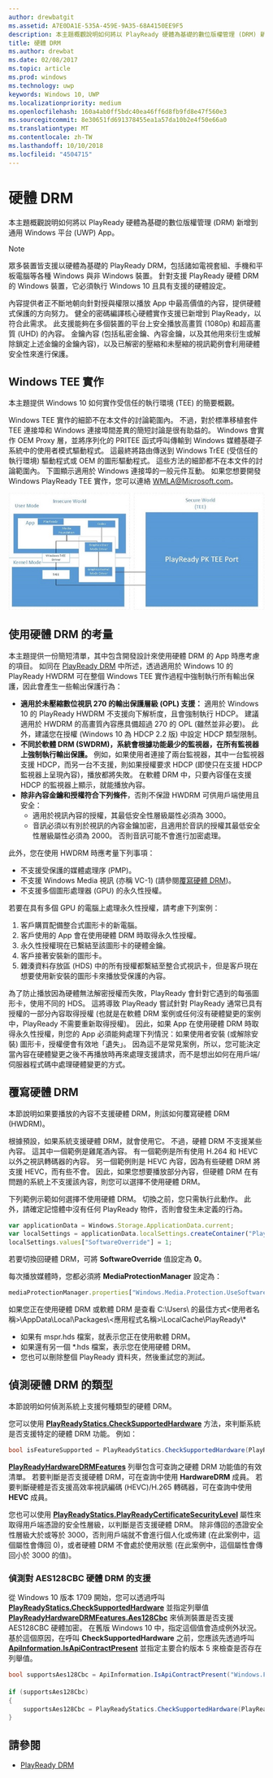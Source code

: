 ```yaml
---
author: drewbatgit
ms.assetid: A7E0DA1E-535A-459E-9A35-68A4150EE9F5
description: 本主題概觀說明如何將以 PlayReady 硬體為基礎的數位版權管理 (DRM) 新增到通用 Windows 平台 (UWP) App。
title: 硬體 DRM
ms.author: drewbat
ms.date: 02/08/2017
ms.topic: article
ms.prod: windows
ms.technology: uwp
keywords: Windows 10, UWP
ms.localizationpriority: medium
ms.openlocfilehash: 160a4ab0ff5bdc40ea46ff6d8fb9fd8e47f560e3
ms.sourcegitcommit: 8e30651fd691378455ea1a57da10b2e4f50e66a0
ms.translationtype: MT
ms.contentlocale: zh-TW
ms.lasthandoff: 10/10/2018
ms.locfileid: "4504715"
---
```

# <a name="hardware-drm"></a>硬體 DRM


本主題概觀說明如何將以 PlayReady 硬體為基礎的數位版權管理 (DRM) 新增到通用 Windows 平台 (UWP) App。

> [!NOTE] 
> 眾多裝置皆支援以硬體為基礎的 PlayReady DRM，包括諸如電視套組、手機和平板電腦等各種 Windows 與非 Windows 裝置。 針對支援 PlayReady 硬體 DRM 的 Windows 裝置，它必須執行 Windows 10 且具有支援的硬體設定。

內容提供者正不斷地朝向針對授與權限以播放 App 中最高價值的內容，提供硬體式保護的方向努力。 健全的密碼編譯核心硬體實作支援已新增到 PlayReady，以符合此需求。 此支援能夠在多個裝置的平台上安全播放高畫質 (1080p) 和超高畫質 (UHD) 的內容。 金鑰內容 (包括私密金鑰、內容金鑰，以及其他用來衍生或解除鎖定上述金鑰的金鑰內容)，以及已解密的壓縮和未壓縮的視訊範例會利用硬體安全性來進行保護。

## <a name="windows-tee-implementation"></a>Windows TEE 實作

本主題提供 Windows 10 如何實作受信任的執行環境 (TEE) 的簡要概觀。

Windows TEE 實作的細節不在本文件的討論範圍內。 不過，對於標準移植套件 TEE 連接埠和 Windows 連接埠間差異的簡短討論是很有助益的。 Windows 會實作 OEM Proxy 層，並將序列化的 PRITEE 函式呼叫傳輸到 Windows 媒體基礎子系統中的使用者模式驅動程式。 這最終將路由傳送到 Windows TrEE (受信任的執行環境) 驅動程式或 OEM 的圖形驅動程式。 這些方法的細節都不在本文件的討論範圍內。 下圖顯示適用於 Windows 連接埠的一般元件互動。 如果您想要開發 Windows PlayReady TEE 實作，您可以連絡 <WMLA@Microsoft.com>。

![Windows TEE 元件圖表](images/windowsteecomponentdiagram720.jpg)

## <a name="considerations-for-using-hardware-drm"></a>使用硬體 DRM 的考量

本主題提供一份簡短清單，其中包含開發設計來使用硬體 DRM 的 App 時應考慮的項目。 如同在 [PlayReady DRM](playready-client-sdk.md#output-protection) 中所述，透過適用於 Windows 10 的 PlayReady HWDRM 可在整個 Windows TEE 實作過程中強制執行所有輸出保護，因此會產生一些輸出保護行為：

-   **適用於未壓縮數位視訊 270 的輸出保護層級 (OPL) 支援：** 適用於 Windows 10 的 PlayReady HWDRM 不支援向下解析度，且會強制執行 HDCP。 建議適用於 HWDRM 的高畫質內容應具備超過 270 的 OPL (雖然並非必要)。 此外，建議您在授權 (Windows 10 為 HDCP 2.2 版) 中設定 HDCP 類型限制。
-   **不同於軟體 DRM (SWDRM)，系統會根據功能最少的監視器，在所有監視器上強制執行輸出保護。** 例如，如果使用者連接了兩台監視器，其中一台監視器支援 HDCP，而另一台不支援，則如果授權要求 HDCP (即使只在支援 HDCP 監視器上呈現內容)，播放都將失敗。 在軟體 DRM 中，只要內容僅在支援 HDCP 的監視器上顯示，就能播放內容。
-   **除非內容金鑰和授權符合下列條件**，否則不保證 HWDRM 可供用戶端使用且安全：
    -   適用於視訊內容的授權，其最低安全性層級屬性必須為 3000。
    -   音訊必須以有別於視訊的內容金鑰加密，且適用於音訊的授權其最低安全性層級屬性必須為 2000。 否則音訊可能不會進行加密處理。
    
此外，您在使用 HWDRM 時應考量下列事項：

-   不支援受保護的媒體處理序 (PMP)。
-   不支援 Windows Media 視訊 (亦稱 VC-1) (請參閱[覆寫硬體 DRM](#override-hardware-drm))。
-   不支援多個圖形處理器 (GPU) 的永久性授權。

若要在具有多個 GPU 的電腦上處理永久性授權，請考慮下列案例：

1.  客戶購買配備整合式圖形卡的新電腦。
2.  客戶使用的 App 會在使用硬體 DRM 時取得永久性授權。
3.  永久性授權現在已繫結至該圖形卡的硬體金鑰。
4.  客戶接著安裝新的圖形卡。
5.  雜湊資料存放區 (HDS) 中的所有授權都繫結至整合式視訊卡，但是客戶現在想要使用新安裝的圖形卡來播放受保護的內容。

為了防止播放因為硬體無法解密授權而失敗，PlayReady 會針對它遇到的每張圖形卡，使用不同的 HDS。 這將導致 PlayReady 嘗試針對 PlayReady 通常已具有授權的一部分內容取得授權 (也就是在軟體 DRM 案例或任何沒有硬體變更的案例中，PlayReady 不需要重新取得授權)。 因此，如果 App 在使用硬體 DRM 時取得永久性授權，則您的 App 必須能夠處理下列情況：如果使用者安裝 (或解除安裝) 圖形卡，授權便會有效地「遺失」。 因為這不是常見案例，所以，您可能決定當內容在硬體變更之後不再播放時再來處理支援請求，而不是想出如何在用戶端/伺服器程式碼中處理硬體變更的方式。

## <a name="override-hardware-drm"></a>覆寫硬體 DRM

本節說明如果要播放的內容不支援硬體 DRM，則該如何覆寫硬體 DRM (HWDRM)。

根據預設，如果系統支援硬體 DRM，就會使用它。 不過，硬體 DRM 不支援某些內容。 這其中一個範例是雞尾酒內容。 有一個範例是所有使用 H.264 和 HEVC 以外之視訊轉碼器的內容。 另一個範例則是 HEVC 內容，因為有些硬體 DRM 將支援 HEVC，而有些不會。 因此，如果您想要播放部分內容，但硬體 DRM 在有問題的系統上不支援該內容，則您可以選擇不使用硬體 DRM。

下列範例示範如何選擇不使用硬體 DRM。 切換之前，您只需執行此動作。 此外，請確定記憶體中沒有任何 PlayReady 物件，否則會發生未定義的行為。

```js
var applicationData = Windows.Storage.ApplicationData.current;
var localSettings = applicationData.localSettings.createContainer("PlayReady", Windows.Storage.ApplicationDataCreateDisposition.always);
localSettings.values["SoftwareOverride"] = 1;
```

若要切換回硬體 DRM，可將 **SoftwareOverride** 值設定為 **0**。

每次播放媒體時，您都必須將 **MediaProtectionManager** 設定為：

```js
mediaProtectionManager.properties["Windows.Media.Protection.UseSoftwareProtectionLayer"] = true;
```

如果您正在使用硬體 DRM 或軟體 DRM 是查看 C:\\Users\\ 的最佳方式&lt;使用者名稱&gt;\\AppData\\Local\\Packages\\&lt;應用程式名稱&gt;\\LocalCache\\PlayReady\\\*

-   如果有 mspr.hds 檔案，就表示您正在使用軟體 DRM。
-   如果還有另一個 *.hds 檔案，表示您在使用硬體 DRM。
-   您也可以刪除整個 PlayReady 資料夾，然後重試您的測試。

## <a name="detect-the-type-of-hardware-drm"></a>偵測硬體 DRM 的類型

本節說明如何偵測系統上支援何種類型的硬體 DRM。

您可以使用 [**PlayReadyStatics.CheckSupportedHardware**](https://msdn.microsoft.com/library/windows/apps/dn986441) 方法，來判斷系統是否支援特定的硬體 DRM 功能。 例如：

```csharp
bool isFeatureSupported = PlayReadyStatics.CheckSupportedHardware(PlayReadyHardwareDRMFeatures.HEVC);
```

[**PlayReadyHardwareDRMFeatures**](https://msdn.microsoft.com/library/windows/apps/dn986265) 列舉包含可查詢之硬體 DRM 功能值的有效清單。 若要判斷是否支援硬體 DRM，可在查詢中使用 **HardwareDRM** 成員。 若要判斷硬體是否支援高效率視訊編碼 (HEVC)/H.265 轉碼器，可在查詢中使用 **HEVC** 成員。

您也可以使用 [**PlayReadyStatics.PlayReadyCertificateSecurityLevel**](https://msdn.microsoft.com/library/windows/apps/windows.media.protection.playready.playreadystatics.playreadycertificatesecuritylevel.aspx) 屬性來取得用戶端憑證的安全性層級，以判斷是否支援硬體 DRM。 除非傳回的憑證安全性層級大於或等於 3000，否則用戶端就不會進行個人化或佈建 (在此案例中，這個屬性會傳回 0)，或者硬體 DRM 不會處於使用狀態 (在此案例中，這個屬性會傳回小於 3000 的值)。

### <a name="detecting-support-for-aes128cbc-hardware-drm"></a>偵測對 AES128CBC 硬體 DRM 的支援
從 Windows 10 版本 1709 開始，您可以透過呼叫 **[PlayReadyStatics.CheckSupportedHardware](https://msdn.microsoft.com/library/windows/apps/dn986441)** 並指定列舉值 [**PlayReadyHardwareDRMFeatures.Aes128Cbc**](https://msdn.microsoft.com/library/windows/apps/dn986265) 來偵測裝置是否支援 AES128CBC 硬體加密。 在舊版 Windows 10 中，指定這個值會造成例外狀況。 基於這個原因，在呼叫 **CheckSupportedHardware** 之前，您應該先透過呼叫 **[ApiInformation.IsApiContractPresent](https://docs.microsoft.com/uwp/api/windows.foundation.metadata.apiinformation.isapicontractpresent)** 並指定主要合約版本 5 來檢查是否存在列舉值。

```csharp
bool supportsAes128Cbc = ApiInformation.IsApiContractPresent("Windows.Foundation.UniversalApiContract", 5);

if (supportsAes128Cbc)
{
    supportsAes128Cbc = PlayReadyStatics.CheckSupportedHardware(PlayReadyHardwareDRMFeatures.Aes128Cbc);
}
```

## <a name="see-also"></a>請參閱
- [PlayReady DRM](playready-client-sdk.md)
